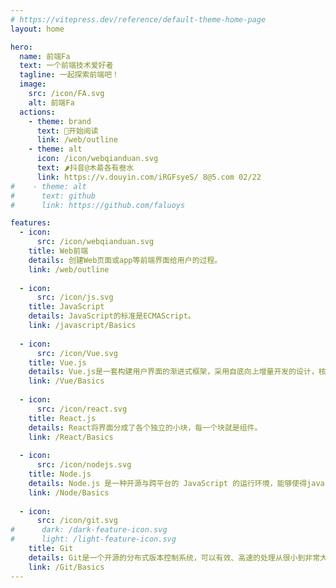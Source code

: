 ```yaml
---
# https://vitepress.dev/reference/default-theme-home-page
layout: home

hero:
  name: 前端Fa
  text: 一个前端技术爱好者
  tagline: 一起探索前端吧！
  image:
    src: /icon/FA.svg
    alt: 前端Fa
  actions:
    - theme: brand
      text: 🍈开始阅读
      link: /web/outline
    - theme: alt
      icon: /icon/webqianduan.svg
      text: 🌶️抖音@木昜各有叁水
      link: https://v.douyin.com/iRGFsyeS/ 8@5.com 02/22
#    - theme: alt
#      text: github
#      link: https://github.com/faluoys

features:
  - icon:
      src: /icon/webqianduan.svg
    title: Web前端
    details: 创建Web页面或app等前端界面给用户的过程。
    link: /web/outline
    
  - icon:
      src: /icon/js.svg
    title: JavaScript
    details: JavaScript的标准是ECMAScript。
    link: /javascript/Basics
    
  - icon:
      src: /icon/Vue.svg
    title: Vue.js
    details: Vue.js是一套构建用户界面的渐进式框架，采用自底向上增量开发的设计，核心库只关注视图层。
    link: /Vue/Basics
    
  - icon:
      src: /icon/react.svg
    title: React.js
    details: React将界面分成了各个独立的小块，每一个块就是组件。
    link: /React/Basics
    
  - icon:
      src: /icon/nodejs.svg
    title: Node.js
    details: Node.js 是一种开源与跨平台的 JavaScript 的运行环境，能够使得javascript脱离浏览器运行。 它是一个可用于几乎任何项目的流行工具。
    link: /Node/Basics
    
  - icon:
      src: /icon/git.svg
#      dark: /dark-feature-icon.svg
#      light: /light-feature-icon.svg
    title: Git
    details: Git是一个开源的分布式版本控制系统，可以有效、高速的处理从很小到非常大的项目版本管理。Git 是 Linus Torvalds 为了帮助管理 Linux 内核开发而开发的一个开放源码的版本控制软件。
    link: /Git/Basics
---
```

